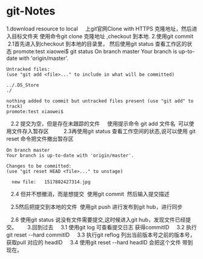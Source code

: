 # git-Notes

1.download resource to local 
     上git官网Clone with HTTPS 克隆地址，然后进入目标文件夹 使用命令git clone 克隆地址 ,checkout 到本地.
2.使用git commit
    2.1首先进入到checkout 到本地的目录里， 然后使用git status 查看工作区的状态 
    promote:test xiaowei$ git status
    On branch master
    Your branch is up-to-date with 'origin/master'.

    Untracked files:
    (use "git add <file>..." to include in what will be committed)

    ../.DS_Store
    ./

    nothing added to commit but untracked files present (use "git add" to track)
    promote:test xiaowei$ 
    
    2.2 提交为空，但是存在未跟踪的文件 
    使用提示命令 git add 文件名  可以使用文件存入暂存区
      
    2.3再使用git status 查看工作空间的状态,说可以使用 git reset 命令把文件撤出暂存区
    
    On branch master
    Your branch is up-to-date with 'origin/master'.

    Changes to be committed:
    (use "git reset HEAD <file>..." to unstage)

	  new file:   1517802427314.jpg
    
    2.4 但并不想撤消，而是想提交  使用git commit  然后输入提交描述
    
    2.5然后把提交到本地的文件  使用git push 进行发布到git hub，进行同步
    
    2.6 使用git status 说没有文件需要提交,这时候进入git hub，发现文件已经提交。 
    
  3.回到过去
   	3.1 使用git log 可查看提交日志 获得commitID
   	3.2 执行git reset --hard commitID
   	3.3 执行git reflog 列出当前版本号之前的版本号， 获取pull 对应的 headID    		3.4 使用git reset --hard headID 会把这个文件 带到现在。
   		


    


